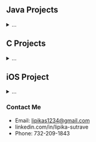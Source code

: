
## Java Projects
<details>
  <summary> ... </summary>

- String Evaluator
- Network Evaluator
    - Coded a Undirected Graph Project which examines connectors & cliques within a network and shortest chain between 2 friends via adjacency linked list, DFS Topsort, & BFS algorithms.
- Hash Table Search Engine
- Art Collage
</details>

## C Projects
<details>
  <summary> ... </summary>

- DAG
- Determinant
- Dijkstra Network
- Magic Square
</details>

## iOS Project
<details>
  <summary> ... </summary>
  
- Calculator
</details>

### Contact Me
- Email: lipikas1234@gmail.com
- linkedin.com/in/lipika-sutrave
- Phone: 732-209-1843
